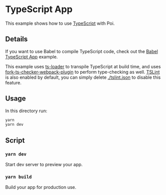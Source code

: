 # TypeScript App

This example shows how to use [TypeScript](http://typescriptlang.org) with Poi.

## Details

If you want to use Babel to compile TypeScript code, check out the [Babel TypeScript App](../babel-typescript-app) example.

This example uses [ts-loader](https://github.com/TypeStrong/ts-loader) to transpile TypeScript at build time, and uses [fork-ts-checker-webpack-plugin](https://github.com/Realytics/fork-ts-checker-webpack-plugin) to perform type-checking as well. [TSLint](https://palantir.github.io/tslint/) is also enabled by default, you can simply delete [./tslint.json](./tslint.json) to disable this feature.

## Usage

In this directory run:

```bash
yarn
yarn dev
```

## Script

### `yarn dev`

Start dev server to preview your app.

### `yarn build`

Build your app for production use.

